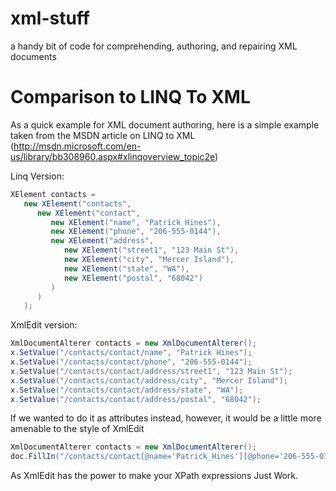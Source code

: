 xml-stuff
=========

a handy bit of code for comprehending, authoring, and repairing XML documents


Comparison to LINQ To XML
=========================

As a quick example for XML document authoring, here is a simple example taken from the MSDN article on LINQ to XML
(http://msdn.microsoft.com/en-us/library/bb308960.aspx#xlinqoverview_topic2e)

Linq Version:
```C#
XElement contacts =
   new XElement("contacts",
      new XElement("contact",
         new XElement("name", "Patrick Hines"),
         new XElement("phone", "206-555-0144"),
         new XElement("address",
            new XElement("street1", "123 Main St"),
            new XElement("city", "Mercer Island"),
            new XElement("state", "WA"),
            new XElement("postal", "68042")
         )
      )
   );
```

XmlEdit version:
```C#
XmlDocumentAlterer contacts = new XmlDocumentAlterer();
x.SetValue("/contacts/contact/name", "Patrick Hines");
x.SetValue("/contacts/contact/phone", "206-555-0144");
x.SetValue("/contacts/contact/address/street1", "123 Main St");
x.SetValue("/contacts/contact/address/city", "Mercer Island");
x.SetValue("/contacts/contact/address/state", "WA");
x.SetValue("/contacts/contact/address/postal", "68042");
```

If we wanted to do it as attributes instead, however, it would be a little more amenable to the style of XmlEdit
```C#
XmlDocumentAlterer contacts = new XmlDocumentAlterer();
doc.FillIn("/contacts/contact[@name='Patrick_Hines'][@phone='206-555-0144']/address[@street1='123_Main_St'][@city='Mercer_Island'][@state='WA'][@postal='68042']");
```

As XmlEdit has the power to make your XPath expressions Just Work.
